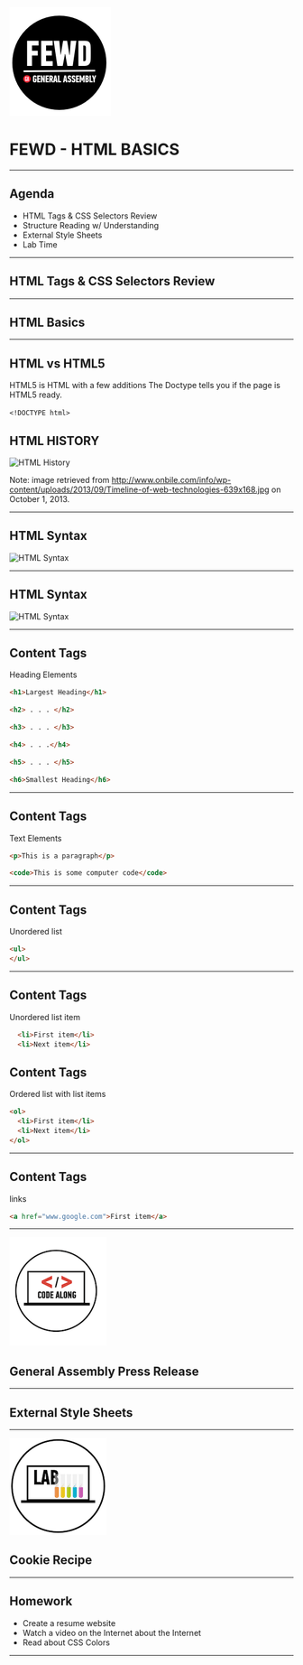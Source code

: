 ![GeneralAssemb.ly](../img/icons/FEWD_Logo.png)

# FEWD - HTML BASICS

---


## Agenda

*	HTML Tags & CSS Selectors Review
*	Structure Reading w/ Understanding
*	External Style Sheets
*	Lab Time

---



## HTML Tags & CSS Selectors Review


---


## HTML Basics

---


## HTML vs HTML5

HTML5 is HTML with a few additions
The Doctype tells you if the page is HTML5 ready.


```<!DOCTYPE html>```


## HTML HISTORY

![HTML History](../img/unit_1/Timeline_of_web_technologies.jpg)

Note:
image retrieved from http://www.onbile.com/info/wp-content/uploads/2013/09/Timeline-of-web-technologies-639x168.jpg on October 1, 2013.

---


## HTML Syntax

![HTML Syntax](../img/unit_1/tags.png)

---

## HTML Syntax

![HTML Syntax](../img/unit_1/tags_attributes.png)

---

## Content Tags

Heading Elements

```html
<h1>Largest Heading</h1>
```

```html
<h2> . . . </h2>
```

```html
<h3> . . . </h3>
```

```html
<h4> . . .</h4>
```

```html
<h5> . . . </h5>
```

```html
<h6>Smallest Heading</h6>
```

---

## Content Tags

Text Elements

```html
<p>This is a paragraph</p>
```

```html
<code>This is some computer code</code>
```

---

## Content Tags

Unordered list
```html
<ul>
</ul>
```

---

## Content Tags

Unordered list item
```html
  <li>First item</li>
  <li>Next item</li>
```

## Content Tags

Ordered list with list items
```html
<ol>
  <li>First item</li>
  <li>Next item</li>
</ol>
```
---

## Content Tags

links
 ```html
 <a href="www.google.com">First item</a>
 ```


---

![GeneralAssemb.ly](../img/icons/code_along.png)
## General Assembly Press Release

---


## External Style Sheets

---


![GeneralAssemb.ly](../img/icons/exercise_icon_md.png)
## Cookie Recipe

---

## Homework

*	Create a resume website
*	Watch a video on the Internet about the Internet
*	Read about CSS Colors

---

